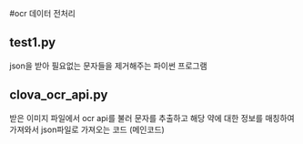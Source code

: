 #ocr 데이터 전처리

test1.py 
---
json을 받아 필요없는 문자들을 제거해주는 파이썬 프로그램

clova_ocr_api.py
---
받은 이미지 파일에서 ocr api를 불러 문자를 추출하고 해당 약에 대한 정보를 매칭하여 가져와서 json파일로 가져오는 코드 (메인코드)

